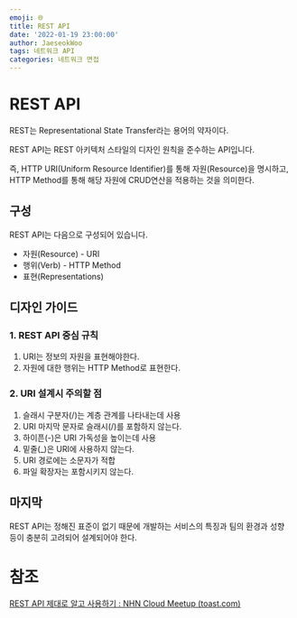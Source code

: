 ```yaml
---
emoji: 🌐
title: REST API
date: '2022-01-19 23:00:00'
author: JaeseokWoo
tags: 네트워크 API
categories: 네트워크 면접
---
```

# REST API

REST는 Representational State Transfer라는 용어의 약자이다.

REST API는 REST 아키텍처 스타일의 디자인 원칙을 준수하는 API입니다.

즉, HTTP URI(Uniform Resource Identifier)를 통해 자원(Resource)을 명시하고, HTTP Method를 통해 해당 자원에 CRUD연산을 적용하는 것을 의미한다.

## 구성

REST API는 다음으로 구성되어 있습니다.

- 자원(Resource) - URI
- 행위(Verb) - HTTP Method
- 표현(Representations)

## 디자인 가이드

### 1. REST API 중심 규칙

1. URI는 정보의 자원을 표현해야한다.
2. 자원에 대한 행위는 HTTP Method로 표현한다.

### 2. URI 설계시 주의할 점

1. 슬래시 구분자(/)는 계층 관계를 나타내는데 사용
2. URI 마지막 문자로 슬래시(/)를 포함하지 않는다.
3. 하이픈(-)은 URI 가독성을 높이는데 사용
4. 밑줄(_)은 URI에 사용하지 않는다.
5. URI 경로에는 소문자가 적합
6. 파일 확장자는 포함시키지 않는다.

## 마지막

REST API는 정해진 표준이 없기 때문에 개발하는 서비스의 특징과 팀의 환경과 성향 등이 충분히 고려되어 설계되어야 한다.

# 참조

[REST API 제대로 알고 사용하기 : NHN Cloud Meetup (toast.com)](https://meetup.toast.com/posts/92)

```toc

```